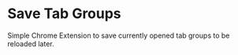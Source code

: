 # Save Tab Groups

Simple Chrome Extension to save currently opened tab groups to be reloaded later.
